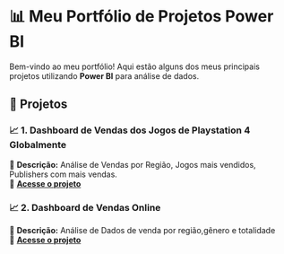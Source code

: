 # 📊 Meu Portfólio de Projetos Power BI  

Bem-vindo ao meu portfólio! Aqui estão alguns dos meus principais projetos utilizando **Power BI** para análise de dados.  

## 📂 **Projetos**  

### 📈 1. Dashboard de Vendas dos Jogos de Playstation 4 Globalmente 
📌 **Descrição:** Análise de Vendas por Região, Jogos mais vendidos, Publishers com mais vendas.  
🔗 **[Acesse o projeto](https://github.com/pedrolodonio/portifolio-powerbi/tree/main/Dashboard-VendasPS4)**  
### 📈 2. Dashboard de Vendas Online
📌 **Descrição:** Análise de Dados de venda por região,gênero e totalidade  
🔗 **[Acesse o projeto](https://github.com/pedrolodonio/portifolio-powerbi/tree/main/Dashboard-Online-sales)**  

